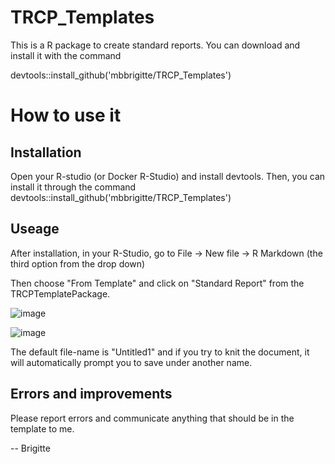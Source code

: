 # TRCP_Templates

This is  a R package to create standard reports. You can download and install it with the command

devtools::install_github('mbbrigitte/TRCP_Templates')

# How to use it
## Installation
Open your R-studio (or Docker R-Studio) and install devtools. Then, you can install it through the command
devtools::install_github('mbbrigitte/TRCP_Templates')

## Useage
After installation, in your R-Studio, go to 
File  ->  New file  ->  R Markdown   (the third option from the drop down)

Then choose "From Template" and click on "Standard Report" from the TRCPTemplatePackage.

![image](https://user-images.githubusercontent.com/15571699/200608598-76633540-f745-47db-88b0-d35af76511d3.png)

![image](https://user-images.githubusercontent.com/15571699/200610012-627b3f98-245f-4764-9996-393953dc88c3.png)


The default file-name is "Untitled1" and if you try to knit the document, it will automatically prompt you to save under another name. 

## Errors and improvements
Please report errors and communicate anything that should be in the template to me.

-- Brigitte

